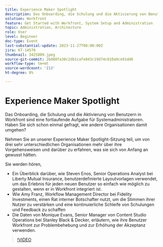 ```yaml
---
title: Experience Maker Spotlight
description: Das Onboarding, die Schulung und die Aktivierung von Benutzern in Workfront sind eine fortlaufende Aufgabe für Systemadministratoren. Haben Sie sich schon einmal gefragt, wie andere Organisationen damit umgehen? Nehmen Sie an unserer Experience Maker Spotlight-Sitzung teil, um von drei sehr unterschiedlichen Organisationen mehr über ihre Vorgehensweisen und darüber zu erfahren, was sie sich von Anfang an gewusst hätten.
solution: Workfront
feature: Get Started with Workfront, System Setup and Administration
topic: Administration, Architecture
role: User
level: Beginner
doc-type: Event
last-substantial-update: 2023-11-27T00:00:00Z
jira: KT-14570
thumbnail: 3425809.jpeg
source-git-commit: 2bd88fa38c2db1cafe843c19d74c810a9ce91dd6
workflow-type: tm+mt
source-wordcount: '213'
ht-degree: 0%

---
```



# Experience Maker Spotlight

Das Onboarding, die Schulung und die Aktivierung von Benutzern in Workfront sind eine fortlaufende Aufgabe für Systemadministratoren. Haben Sie sich schon einmal gefragt, wie andere Organisationen damit umgehen?

Nehmen Sie an unserer Experience Maker Spotlight-Sitzung teil, um von drei sehr unterschiedlichen Organisationen mehr über ihre Vorgehensweisen und darüber zu erfahren, was sie sich von Anfang an gewusst hätten.

Sie werden hören,

* Ein Überblick darüber, wie Steven Enos, Senior Operations Analyst bei Liberty Mutual Insurance, benutzerdefinierte Layoutvorlagen verwendet, um das Erlebnis für jeden neuen Benutzer so einfach wie möglich zu gestalten, wenn er in Workfront integriert ist.
* Wie Amy Franz, Workflow Management Director bei Fidelity Investments, einen Rat interner Botschafter nutzt, um die Stimmen ihrer Nutzer zu verstärken und eine kontinuierliche Schleife von Schulungen und Feedback zu schaffen
* Die Daten von Monique Evans, Senior Manager von Content Studio Operations bei Stanley Black &amp; Decker, erläutern, wie ihre Benutzer Workfront zur Problembehebung und zur Erhöhung der Akzeptanz verwenden.

>[!VIDEO](https://video.tv.adobe.com/v/3425809/?learn=on)
